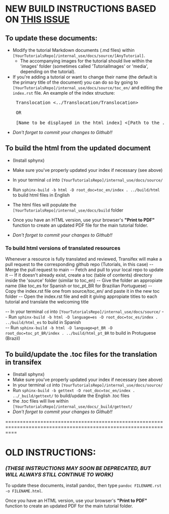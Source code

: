 # NEW BUILD INSTRUCTIONS BASED ON [THIS ISSUE](https://github.com/CellProfiler/tutorials/issues/53)

## **To update these documents:** 
- Modify the tutorial Markdown documents (.md files) within `[YourTutorialsRepo]/internal_use/docs/source/[AnyTutorial]`. 
    - The accompanying images for the tutorial should live within the 'images' folder (sometimes called 'TutorialImages' or 'media', depending on the tutorial).
- If you're adding a tutorial or want to change their name (the default is the primary title of the document) you can do so by going to `[YourTutorialsRepo]/internal_use/docs/source/toc_en/` and editing the `index.rst` file. An example of the index structure:
<pre>
    Translocation <../Translocation/Translocation>     
    
    OR
    
    [Name to be displayed in the html index] <[Path to the .md file]> 
</pre>       

- *Don't forget to commit your changes to Github!!*

## **To build the html from the updated document**

- (Install sphynx)
- Make sure you've properly updated your index if necessary (see above)
- In your terminal `cd` into `[YourTutorialsRepo]/internal_use/docs/source/`

- Run `sphinx-build -b html -D root_doc=toc_en/index . ../build/html` to build html files in English
- The html files will populate the `[YourTutorialsRepo]/internal_use/docs/build` folder
- Once you have an HTML version, use your browser's **"Print to PDF"** function to create an updated PDF file for the main tutorial folder.
- *Don't forget to commit your changes to Github!!*

### To build html versions of translated resources
Whenever a resource is fully translated and reviewed, Transifex will make a pull request to the corresponding github repo (Tutorials, in this case)
-- Merge the pull request to main
-- Fetch and pull to your local repo to update it
-- If it doesn't already exist, create a toc (table of contents) directory inside the 'source' folder (similar to toc_en)
-- Give the folder an appropiate name (like toc_es for Spanish or toc_pt_BR for Brazilian Portuguese)
-- Copy the index.rst file one from source/toc_en/ and paste it in the new toc folder
-- Open the index.rst file and edit it giving appropiate titles to each tutorial and translate the welcoming title

-- In your terminal `cd` into `[YourTutorialsRepo]/internal_use/docs/source/`
-- Run `sphinx-build -b html -D language=es -D root_doc=toc_es/index . ../build/html_es` to build in Spanish  
-- Run `sphinx-build -b html -D language=pt_BR -D root_doc=toc_pt_BR/index . ../build/html_pt_BR` to build in Protuguese (Brazil)


## **To build/update the .toc files for the translation in transifex**

- (Install sphynx)
- Make sure you've properly updated your index if necessary (see above)
- In your terminal `cd` into `[YourTutorialsRepo]/internal_use/docs/source/`
- Run `sphinx-build -b gettext -D root_doc=toc_en/index . ../_build/gettext/` to build/update the English .toc files
- the .toc files will live within `[YourTutorialsRepo]/internal_use/docs/_build/gettext/`
- *Don't forget to commit your changes to Github!!*



================================================================================================================

# OLD INSTRUCTIONS:

### *(THESE INSTRUCTIONS MAY SOON BE DEPRECATED, BUT WILL ALWAYS STILL CONTINUE TO WORK)*

To update these documents, install pandoc, then type `pandoc FILENAME.rst -o FILENAME.html`.

Once you have an HTML version, use your browser's **"Print to PDF"** function to create
an updated PDF for the main tutorial folder.

